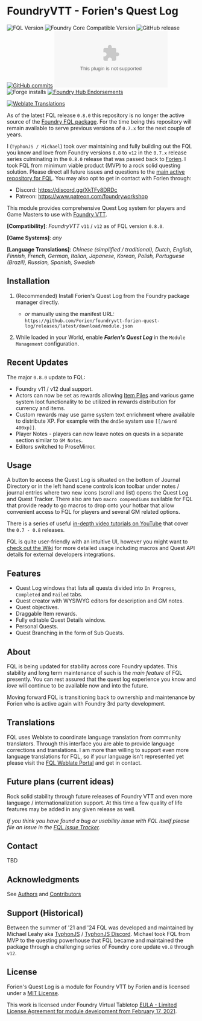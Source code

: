 # FoundryVTT - Forien's Quest Log

![FQL Version](https://img.shields.io/badge/dynamic/json?url=https://raw.githubusercontent.com/Forien/foundryvtt-forien-quest-log/master/module.json&label=Forien%27s+Quest+Log+version&query=version&style=flat-square&color=success")
![Foundry Core Compatible Version](https://img.shields.io/badge/dynamic/json.svg?url=https%3A%2F%2Fraw.githubusercontent.com%2FLeague-of-Foundry-Developers%2Ffoundryvtt-forien-quest-log%2Fmaster%2Fmodule.json&label=Foundry%20Version&query=$.compatibility.verified&colorB=orange)
![GitHub release](https://img.shields.io/github/release-date/Forien/foundryvtt-forien-quest-log)
[![GitHub commits](https://img.shields.io/github/commits-since/Forien/foundryvtt-forien-quest-log/latest)](https://github.com/Forien/foundryvtt-forien-quest-log/commits/)
![the latest version zip](https://img.shields.io/github/downloads/Forien/foundryvtt-forien-quest-log/latest/module.zip)
![Forge installs](https://img.shields.io/badge/dynamic/json?label=Forge%20Installs&query=package.installs&suffix=%25&url=https%3A%2F%2Fforge-vtt.com%2Fapi%2Fbazaar%2Fpackage%2Fforien-quest-log)
[![Foundry Hub Endorsements](https://img.shields.io/endpoint?logoColor=white&url=https%3A%2F%2Fwww.foundryvtt-hub.com%2Fwp-json%2Fhubapi%2Fv1%2Fpackage%2Fforien-quest-log%2Fshield%2Fendorsements)](https://www.foundryvtt-hub.com/package/forien-quest-log/)

[![Weblate Translations](https://weblate.foundryvtt-hub.com/widgets/forien-quest-log/-/287x66-grey.png)](https://weblate.foundryvtt-hub.com/engage/forien-quest-log/)

As of the latest FQL release `0.8.0` this repository is no longer the active source of the [Foundry FQL package](https://foundryvtt.com/packages/forien-quest-log/). For the time being this repository will
remain available to serve previous versions of `0.7.x` for the next couple of years.

I (`TyphonJS / Michael`) took over maintaining and fully building out the FQL you know and love from Foundry versions `0.8` to `v12` in the `0.7.x` release 
series culminating in the `0.8.0` release that was passed back to [Forien](https://github.com/Forien). I took FQL from minimum viable product (MVP) to a rock solid questing solution.
Please direct all future issues and questions to the [main active repository for FQL](https://github.com/Forien/foundryvtt-forien-quest-log). You may also opt to 
get in contact with Forien through:

- Discord: https://discord.gg/XkTFv8DRDc
- Patreon: https://www.patreon.com/foundryworkshop


This module provides comprehensive Quest Log system for players and Game Masters to use with [Foundry VTT](https://foundryvtt.com/).

**[Compatibility]**: _FoundryVTT_ `v11` / `v12` as of FQL version `0.8.0`.

**[Game Systems]**: _any_

**[Language Translations]**: _Chinese (simplified / traditional), Dutch, English, Finnish, French, German, Italian, Japanese, Korean, Polish, 
Portuguese (Brazil), Russian, Spanish, Swedish_

## Installation

1. (Recommended) Install Forien's Quest Log from the Foundry package manager directly. 
   - _or_ manually using the manifest URL: `https://github.com/Forien/foundryvtt-forien-quest-log/releases/latest/download/module.json`


2. While loaded in your World, enable **_Forien's Quest Log_** in the `Module Management` configuration. 

## Recent Updates

The major `0.8.0` update to FQL:

- Foundry v11 / v12 dual support.
- Actors can now be set as rewards allowing [Item Piles](https://foundryvtt.com/packages/item-piles) and various game 
  system loot functionality to be utilized in rewards distribution for currency and items. 
- Custom rewards may use game system text enrichment where available to distribute XP. For example with the `dnd5e` 
  system use `[[/award 400xp]]`.
- Player Notes - players can now leave notes on quests in a separate section similar to `GM Notes`.
- Editors switched to ProseMirror.

## Usage

A button to access the Quest Log is situated on the bottom of Journal Directory or in the left hand scene controls icon 
toolbar under notes / journal entries where two new icons (scroll and list) opens the Quest Log and Quest Tracker. There
also are two `macro compendiums` available for FQL that provide ready to go macros to drop onto your hotbar that allow
convenient access to FQL for players and several GM related options.

There is a series of useful [in-depth video tutorials on YouTube](https://www.youtube.com/playlist?list=PLHslnNa8QKdD_M29g_Zs0f9zyAUVJ32Ne) 
that cover the `0.7 - 0.8` releases.

FQL is quite user-friendly with an intuitive UI, however you might want to [check out the Wiki](https://github.com/Forien/foundryvtt-forien-quest-log/wiki) for more detailed usage including macros and Quest API details for external developers integrations. 

## Features

- Quest Log windows that lists all quests divided into `In Progress`, `Completed` and `Failed` tabs.
- Quest creator with WYSIWYG editors for description and GM notes.
- Quest objectives.
- Draggable Item rewards.
- Fully editable Quest Details window.
- Personal Quests.
- Quest Branching in the form of Sub Quests.

## About

FQL is being updated for stability across core Foundry updates. This stability and long term maintenance of such is 
the _main feature_ of FQL presently. You can rest assured that the quest log experience you know and _love_ will 
continue to be available now and into the future.

Moving forward FQL is transitioning back to ownership and maintenance by Forien who is active again with Foundry 3rd 
party development. 

## Translations

FQL uses Weblate to coordinate language translation from community translators. Through this interface you are able to
provide language corrections and translations. I am more than willing to support even more language translations for
FQL, so if your language isn't represented yet please visit the [FQL Weblate Portal](https://weblate.foundryvtt-hub.com/engage/forien-quest-log/)
and get in contact.

## Future plans (current ideas)

Rock solid stability through future releases of Foundry VTT and even more language / internationalization support.
At this time a few quality of life features may be added in any given release as well.

_If you think you have found a bug or usability issue with FQL itself please file an issue in the 
[FQL Issue Tracker](https://github.com/Forien/foundryvtt-forien-quest-log/issues)_.

## Contact

TBD

## Acknowledgments

See [Authors](https://github.com/Forien/foundryvtt-forien-quest-log/blob/master/AUTHORS) and
[Contributors](https://github.com/Forien/foundryvtt-forien-quest-log/graphs/contributors)

## Support (Historical)

Between the summer of '21 and '24 FQL was developed and maintained by Michael Leahy aka [TyphonJS](https://github.com/typhonrt) / 
[TyphonJS Discord](https://typhonjs.io/discord/). Michael took FQL from MVP to the questing powerhouse that FQL became
and maintained the package through a challenging series of Foundry core update `v0.8` through `v12`. 

## License

Forien's Quest Log is a module for Foundry VTT by Forien and is licensed under a [MIT License](https://github.com/Forien/foundryvtt-forien-quest-log/blob/master/LICENSE). 

This work is licensed under Foundry Virtual Tabletop [EULA - Limited License Agreement for module development from February 17, 2021](https://foundryvtt.com/article/license/).
